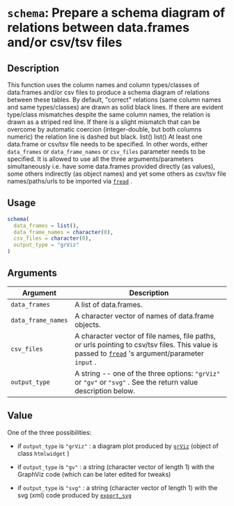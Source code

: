 # `schema`: Prepare a schema diagram of relations between data.frames and/or csv/tsv files

## Description


 This function uses the column names and column types/classes of data.frames
 and/or csv files to produce a schema diagram of relations between these
 tables. By default, "correct" relations (same column names and same types/classes)
 are drawn as solid black lines. If there are evident type/class mismatches
 despite the same column names, the relation is drawn as a striped red line.
 If there is a slight mismatch that can be overcome by automatic coercion
 (integer-double, but both columns numeric) the relation line is dashed but black. list()  list() 
 At least one data.frame or csv/tsv file needs to be specified. In other words,
 either ``data_frames`` or ``data_frame_names`` or ``csv_files`` parameter
 needs to be specified. It is allowed to use all the three arguments/parameters
 simultaneously i.e. have some data.frames provided directly (as values),
 some others indirectly (as object names) and yet some others as csv/tsv
 file names/paths/urls to be imported via [`fread`](https://rdrr.io/cran/data.table/man/fread.html) .


## Usage

```r
schema(
  data_frames = list(),
  data_frame_names = character(0),
  csv_files = character(0),
  output_type = "grViz"
)
```


## Arguments

Argument      |Description
------------- |----------------
```data_frames```     |     A list of data.frames.
```data_frame_names```     |     A character vector of names of data.frame objects.
```csv_files```     |     A character vector of file names, file paths, or urls pointing to csv/tsv files. This value is passed to [`fread`](https://rdrr.io/cran/data.table/man/fread.html) 's argument/parameter `input` .
```output_type```     |     A string -- one of the three options: `"grViz"` or `"gv"` or `"svg"` . See the return value description below.

## Value


 One of the three possibilities:
   

*  if `output_type` is `"grViz"` : a diagram plot produced by  [`grViz`](https://rdrr.io/cran/DiagrammeR/man/grViz.html) (object of class `htmlwidget` )  

*  if `output_type` is `"gv"` : a string (character vector of length 1) with the GraphViz code (which can be later edited for tweaks)  

*  if `output_type` is `"svg"` : a string (character vector of length 1) with the svg (xml) code produced by [`export_svg`](https://rdrr.io/cran/DiagrammeRsvg/man/export_svg.html)  


